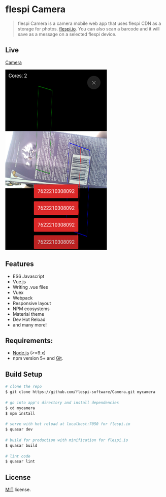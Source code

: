 #  flespi Camera

> flespi Camera is a camera mobile web app that uses flespi CDN as a storage for photos. [flespi.io](https://flespi.io).
> You can also scan a barcode and it will save as a message on a selected flespi device.

## Live
[Camera](https://flespi-software.github.io/Camera/)

![Screenshot](/misc/screenshot.png?raw=true "Camera")

## Features
* ES6 Javascript
* Vue.js
* Writing .vue files
* Vuex
* Webpack
* Responsive layout
* NPM ecosystems
* Material theme
* Dev Hot Reload
* and many more!

## Requirements:

- [Node.js](https://nodejs.org/en/) (>=9.x)
- npm version 5+ and [Git](https://git-scm.com/).

## Build Setup

``` bash
# clone the repo
$ git clone https://github.com/flespi-software/Camera.git mycamera

# go into app's directory and install dependencies
$ cd mycamera
$ npm install

# serve with hot reload at localhost:7050 for flespi.io
$ quasar dev

# build for production with minification for flespi.io
$ quasar build

# lint code
$ quasar lint

```

## License
[MIT](https://github.com/flespi-software/Camera/blob/master/LICENSE) license.
